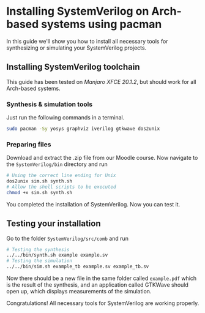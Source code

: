 # Installing SystemVerilog on Arch-based systems using pacman

In this guide we'll show you how to install all necessary tools for synthesizing or simulating your SystemVerilog projects.

## Installing SystemVerilog toolchain

This guide has been tested on *Manjaro XFCE 20.1.2*, but should work for all Arch-based systems.

### Synthesis & simulation tools
Just run the following commands in a terminal.
```sh
sudo pacman -Sy yosys graphviz iverilog gtkwave dos2unix
```

### Preparing files
Download and extract the .zip file from our Moodle course.
Now navigate to the `SystemVerilog/bin` directory and run
```sh
# Using the correct line ending for Unix
dos2unix sim.sh synth.sh
# Allow the shell scripts to be executed
chmod +x sim.sh synth.sh
```

You completed the installation of SystemVerilog. Now you can test it.

## Testing your installation

Go to the folder `SystemVerilog/src/comb` and run
```sh
# Testing the synthesis
../../bin/synth.sh example example.sv
# Testing the simulation
../../bin/sim.sh example_tb example.sv example_tb.sv
```

Now there should be a new file in the same folder called `example.pdf` which is the result of the synthesis, 
and an application called GTKWave should open up, which displays measurements of the simulation.

Congratulations! All necessary tools for SystemVerilog are working properly.
